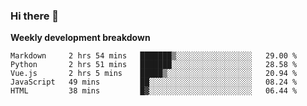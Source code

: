 ### Hi there 👋


**Weekly development breakdown**

<!--START_SECTION:waka-->
```text
Markdown     2 hrs 54 mins   ███████▒░░░░░░░░░░░░░░░░░   29.00 % 
Python       2 hrs 51 mins   ███████░░░░░░░░░░░░░░░░░░   28.58 % 
Vue.js       2 hrs 5 mins    █████▒░░░░░░░░░░░░░░░░░░░   20.94 % 
JavaScript   49 mins         ██░░░░░░░░░░░░░░░░░░░░░░░   08.24 % 
HTML         38 mins         █▓░░░░░░░░░░░░░░░░░░░░░░░   06.44 % 
```
<!--END_SECTION:waka-->
